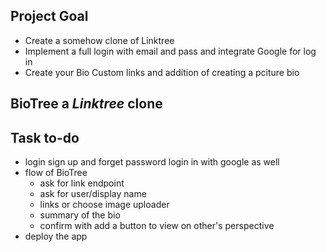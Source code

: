 ## Project Goal

- Create a somehow clone of Linktree
- Implement a full login with email and pass and integrate Google for log in
- Create your Bio Custom links and addition of creating a pciture bio

## BioTree a _Linktree_ clone

## Task to-do

- login sign up and forget password login in with google as well
- flow of BioTree
  - ask for link endpoint
  - ask for user/display name
  - links or choose image uploader
  - summary of the bio
  - confirm with add a button to view on other's perspective
- deploy the app
